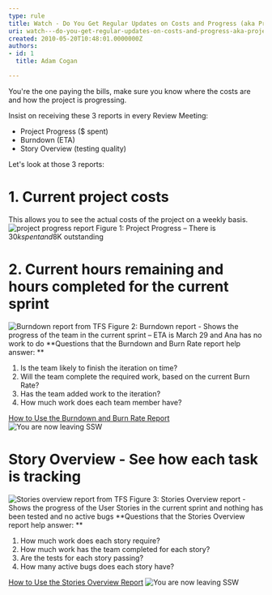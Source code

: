 ```yaml
---
type: rule
title: Watch - Do You Get Regular Updates on Costs and Progress (aka Project Progress, Burndown, etc.)?
uri: watch---do-you-get-regular-updates-on-costs-and-progress-aka-project-progress-burndown-etc
created: 2010-05-20T10:48:01.0000000Z
authors:
- id: 1
  title: Adam Cogan

---
```


 
You're the one paying the bills, make sure you know where the costs are and how the project is progressing.

Insist on receiving these 3 reports in every Review Meeting:
 
- Project Progress ($ spent)
- Burndown (ETA)
- Story Overview (testing quality)


Let's look at those 3 reports:

# 1. Current project costs

This allows you to see the actual costs of the project on a weekly basis.
![project progress report](http&#58;//www.ssw.com.au/ssw/Standards/Rules/images/projectprogresscapture.JPG) Figure 1: Project Progress – There is $30k spent and $8K outstanding 
# 2. Current hours remaining and hours completed for the current sprint
![Burndown report from TFS](http&#58;//www.ssw.com.au/ssw/Standards/Rules/images/burndown.JPG) Figure 2: Burndown report - Shows the progress of the team in the current sprint – ETA is March 29 and Ana has no work to do 
**Questions that the Burndown and Burn Rate report help answer: **

1. Is the team likely to finish the iteration on time?
2. Will the team complete the required work, based on the current Burn Rate?
3. Has the team added work to the iteration?
4. How much work does each team member have?


[How to Use the Burndown and Burn Rate Report](http&#58;//msdn.microsoft.com/en-us/library/dd380678%28VS.100%29.aspx) ![](http&#58;//www.ssw.com.au/ssw/images/external.gif "You are now leaving SSW")

# Story Overview - See how each task is tracking
![Stories overview report from TFS](http&#58;//www.ssw.com.au/ssw/Standards/Rules/images/storiesOverview.JPG) Figure 3: Stories Overview report - Shows the progress of the User Stories in the current sprint and nothing has been tested and no active bugs 
**Questions that the Stories Overview report help answer: **

1. How much work does each story require?
2. How much work has the team completed for each story?
3. Are the tests for each story passing?
4. How many active bugs does each story have?


[How to Use the Stories Overview Report](http&#58;//msdn.microsoft.com/en-us/library/dd380648%28VS.100%29.aspx) ![](http&#58;//www.ssw.com.au/ssw/images/external.gif "You are now leaving SSW")

